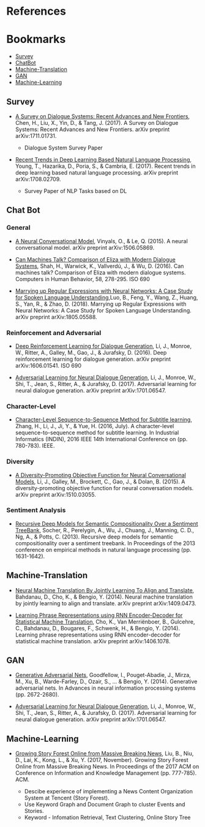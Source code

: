 # References

# Bookmarks
   * [Survey](#survey)
   * [ChatBot](#chat-bot)
   * [Machine-Translation](#machine-translation)
   * [GAN](#gan)
   * [Machine-Learning](#machine-learning)

## Survey
* [A Survey on Dialogue Systems: Recent Advances and New Frontiers](https://arxiv.org/abs/1711.01731), 
Chen, H., Liu, X., Yin, D., & Tang, J. (2017). A Survey on Dialogue Systems: Recent Advances and New Frontiers. arXiv preprint arXiv:1711.01731.
  * Dialogue System Survey Paper

* [Recent Trends in Deep Learning Based Natural Language Processing](https://arxiv.org/abs/1708.02709), Young, T., Hazarika, D., Poria, S., & Cambria, E. (2017). Recent trends in deep learning based natural language processing. arXiv preprint arXiv:1708.02709.
  * Survey Paper of NLP Tasks based on DL

## Chat Bot
### General
* [A Neural Conversational Model](https://arxiv.org/abs/1506.05869), Vinyals, O., & Le, Q. (2015). A neural conversational model. arXiv preprint arXiv:1506.05869.

* [Can Machines Talk? Comparison of Eliza with Modern Dialogue Systems](https://www.sciencedirect.com/science/article/pii/S0747563216300048), Shah, H., Warwick, K., Vallverdú, J., & Wu, D. (2016). Can machines talk? Comparison of Eliza with modern dialogue systems. Computers in Human Behavior, 58, 278-295.
ISO 690

* [Marrying up Regular Expressions with Neural Networks: A Case Study for Spoken Language Understanding](https://arxiv.org/abs/1805.05588),Luo, B., Feng, Y., Wang, Z., Huang, S., Yan, R., & Zhao, D. (2018). Marrying up Regular Expressions with Neural Networks: A Case Study for Spoken Language Understanding. arXiv preprint arXiv:1805.05588.	

### Reinforcement and Adversarial
* [Deep Reinforcement Learning for Dialogue Generation](https://arxiv.org/abs/1606.01541), Li, J., Monroe, W., Ritter, A., Galley, M., Gao, J., & Jurafsky, D. (2016). Deep reinforcement learning for dialogue generation. arXiv preprint arXiv:1606.01541.
ISO 690	

* [Adversarial Learning for Neural Dialogue Generation](https://arxiv.org/abs/1701.06547), Li, J., Monroe, W., Shi, T., Jean, S., Ritter, A., & Jurafsky, D. (2017). Adversarial learning for neural dialogue generation. arXiv preprint arXiv:1701.06547.

### Character-Level
* [Character-Level Sequence-to-Sequence Method for Subtitle learning](http://ieeexplore.ieee.org/abstract/document/7819265/), Zhang, H., Li, J., Ji, Y., & Yue, H. (2016, July). A character-level sequence-to-sequence method for subtitle learning. In Industrial Informatics (INDIN), 2016 IEEE 14th International Conference on (pp. 780-783). IEEE.

### Diversity
* [A Diversity-Promoting Objective Function for Neural Conversational Models](https://arxiv.org/abs/1510.03055), Li, J., Galley, M., Brockett, C., Gao, J., & Dolan, B. (2015). A diversity-promoting objective function for neural conversation models. arXiv preprint arXiv:1510.03055.


### Sentiment Analysis
* [Recursive Deep Models for Semantic Compositionality Over a Sentiment TreeBank](http://www.aclweb.org/anthology/D13-1170), Socher, R., Perelygin, A., Wu, J., Chuang, J., Manning, C. D., Ng, A., & Potts, C. (2013). Recursive deep models for semantic compositionality over a sentiment treebank. In Proceedings of the 2013 conference on empirical methods in natural language processing (pp. 1631-1642).


## Machine-Translation
* [Neural Machine Translation By Jointly Learning To Align and Translate](https://arxiv.org/abs/1409.0473), Bahdanau, D., Cho, K., & Bengio, Y. (2014). Neural machine translation by jointly learning to align and translate. arXiv preprint arXiv:1409.0473.

* [Learning Phrase Representations using RNN Encoder-Decoder for Statistical Machine Translation](https://arxiv.org/abs/1406.1078), Cho, K., Van Merriënboer, B., Gulcehre, C., Bahdanau, D., Bougares, F., Schwenk, H., & Bengio, Y. (2014). Learning phrase representations using RNN encoder-decoder for statistical machine translation. arXiv preprint arXiv:1406.1078.

## GAN
* [Generative Adversarial Nets](http://papers.nips.cc/paper/5423-generative-adversarial-nets), Goodfellow, I., Pouget-Abadie, J., Mirza, M., Xu, B., Warde-Farley, D., Ozair, S., ... & Bengio, Y. (2014). Generative adversarial nets. In Advances in neural information processing systems (pp. 2672-2680).

* [Adversarial Learning for Neural Dialogue Generation](https://arxiv.org/abs/1701.06547), Li, J., Monroe, W., Shi, T., Jean, S., Ritter, A., & Jurafsky, D. (2017). Adversarial learning for neural dialogue generation. arXiv preprint arXiv:1701.06547.

## Machine-Learning
* [Growing Story Forest Online from Massive Breaking News](http://delivery.acm.org/10.1145/3140000/3132852/p777-liu.pdf?ip=203.253.21.124&id=3132852&acc=ACTIVE%20SERVICE&key=0EC22F8658578FE1%2EB348CB8067123FAC%2E4D4702B0C3E38B35%2E4D4702B0C3E38B35&__acm__=1530801056_34e2dee8095792cbdaf2f23ade5c2b31), Liu, B., Niu, D., Lai, K., Kong, L., & Xu, Y. (2017, November). Growing Story Forest Online from Massive Breaking News. In Proceedings of the 2017 ACM on Conference on Information and Knowledge Management (pp. 777-785). ACM.
  
  * Descibe experience of implementing a News Content Organization System at Tencent (Story Forest).
  *  Use Keyword Graph and Document Graph to cluster Events and Stories.
  * Keyword - Infomation Retrieval, Text Clustering, Online Story Tree